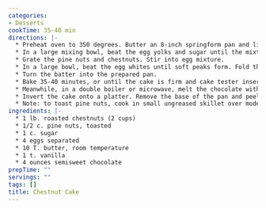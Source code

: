 ```yaml
---
categories:
- Desserts
cookTime: 35-40 min
directions: |-
  * Preheat oven to 350 degrees. Butter an 8-inch springform pan and line the bottom with parchment or waxed paper. Butter the paper and flour the pan.
  * In a large mixing bowl, beat the egg yolks and sugar until the mixture is pale and thick enough to leave a ribbon, 2 to 3 minutes. Beat in 8 tablespoons of the butter and the vanilla.
  * Grate the pine nuts and chestnuts. Stir into egg mixture.
  * In a large bowl, beat the egg whites until soft peaks form. Fold the whites into the chestnut mixture.
  * Turn the batter into the prepared pan.
  * Bake 35-40 minutes, or until the cake is firm and cake tester inserted into the center comes out clean. Set the pan on a rack to cool for 15 minutes. Remove the sides of the pan and let cool completely.
  * Meanwhile, in a double boiler or microwave, melt the chocolate with the remaining 2 T butter, stirring frequently until smooth.
  * Invert the cake onto a platter. Remove the base of the pan and peel off the parchment. Pour the chocolate glaze over the cake and spread evenly over the top and sides.
  * Note: to toast pine nuts, cook in small ungreased skillet over moderately high heat, tossing frequently until lightly browned, about 2 minutes.
ingredients: |-
  * 1 lb. roasted chestnuts (2 cups)
  * 1/2 c. pine nuts, toasted
  * 1 c. sugar
  * 4 eggs separated
  * 10 T. butter, room temperature
  * 1 t. vanilla
  * 4 ounces semisweet chocolate
prepTime: ""
servings: ""
tags: []
title: Chestnut Cake
---
```

